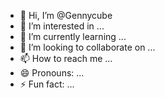 - 👋 Hi, I’m @Gennycube
- 👀 I’m interested in ...
- 🌱 I’m currently learning ...
- 💞️ I’m looking to collaborate on ...
- 📫 How to reach me ...
- 😄 Pronouns: ...
- ⚡ Fun fact: ...

<!---
Gennycube/Gennycube is a ✨ special ✨ repository because its `README.md` (this file) appears on your GitHub profile.
You can click the Preview link to take a look at your changes.
--->

